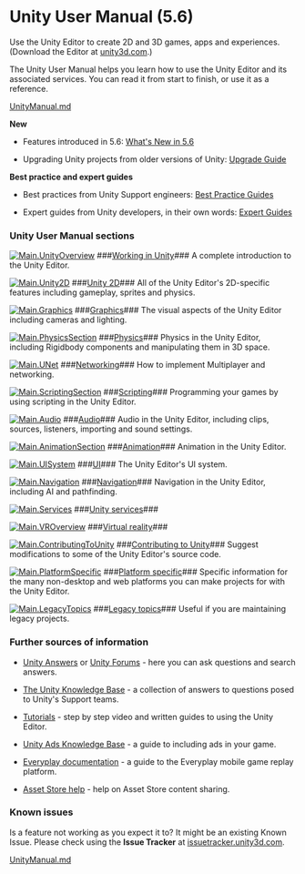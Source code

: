 # Unity User Manual (5.6)

Use the Unity Editor to create 2D and 3D games, apps and experiences. (Download the Editor at [unity3d.com](http://unity3d.com/unity).)

The Unity User Manual helps you learn how to use the Unity Editor and its associated services. You can read it from start to finish, or use it as a reference.

[UnityManual.md](UnityManual.md)

__New__

* Features introduced in 5.6: [What's New in 5.6](http://docs.google.com/WhatsNew56)

* Upgrading Unity projects from older versions of Unity: [Upgrade Guide](http://docs.google.com/UpgradeGuides)

__Best practice and expert guides__

* Best practices from Unity Support engineers: [Best Practice Guides](http://docs.google.com/BestPracticeGuides)

* Expert guides from Unity developers, in their own words: [Expert Guides](http://docs.google.com/ExpertGuides)

### Unity User Manual sections

[![Main.UnityOverview](../uploads/Main/StructEditor.jpg)](UnityOverview) ###[Working in Unity](UnityOverview)### A complete introduction to the Unity Editor.

[![Main.Unity2D](../uploads/Main/struct2d.jpg)](Unity2D) ###[Unity 2D](Unity2D)### All of the Unity Editor's 2D-specific features including gameplay, sprites and physics.

[![Main.Graphics](../uploads/Main/StructGraphics.jpg)](Graphics) ###[Graphics](Graphics)### The visual aspects of the Unity Editor including cameras and lighting.

[![Main.PhysicsSection](../uploads/Main/StructPhysics.jpg)](PhysicsSection) ###[Physics](PhysicsSection)### Physics in the Unity Editor, including Rigidbody components and manipulating them in 3D space.

[![Main.UNet](../uploads/Main/StructUNet.png)](UNet) ###[Networking](UNet)### How to implement Multiplayer and networking.

[![Main.ScriptingSection](../uploads/Main/StructScripting.jpg)](ScriptingSection) ###[Scripting](ScriptingSection)### Programming your games by using scripting in the Unity Editor.

[![Main.Audio](../uploads/Main/StructAudio.jpg)](Audio) ###[Audio](Audio)### Audio in the Unity Editor, including clips, sources, listeners, importing and sound settings.

[![Main.AnimationSection](../uploads/Main/StructAnimation.jpg)](AnimationSection) ###[Animation](AnimationSection)### Animation in the Unity Editor.

[![Main.UISystem](../uploads/Main/StructUI.jpg)](UISystem) ###[UI](UISystem)### The Unity Editor's UI system.

[![Main.Navigation](../uploads/Main/StructNavigation.jpg)](Navigation) ###[Navigation](Navigation)### Navigation in the Unity Editor, including AI and pathfinding.

[![Main.Services](../uploads/Main/ServicesSection.png)](UnityServices) ###[Unity services](UnityServices)###

[![Main.VROverview](../uploads/Main/StructVR.jpg)](VROverview) ###[Virtual reality](VROverview)###

[![Main.ContributingToUnity](../uploads/Main/StructContributingToUnity.jpg)](ContributingToUnity) ###[Contributing to Unity](ContributingToUnity)### Suggest modifications to some of the Unity Editor's source code.

[![Main.PlatformSpecific](../uploads/Main/StructPlatformSpecific.jpg)](PlatformSpecific) ###[Platform specific](PlatformSpecific)### Specific information for the many non-desktop and web platforms you can make projects for with the Unity Editor.

[![Main.LegacyTopics](../uploads/Main/StructLegacyTopics.jpg)](LegacyTopics) ###[Legacy topics](LegacyTopics)### Useful if you are maintaining legacy projects.

### Further sources of information

* [Unity Answers](http://answers.unity3d.com/) or [Unity Forums](http://forum.unity3d.com/) - here you can ask questions and search answers.

* [The Unity Knowledge Base](https://support.unity3d.com) - a collection of answers to questions posed to Unity's Support teams.

* [Tutorials](http://unity3d.com/learn/tutorials) - step by step video and written guides to using the Unity Editor.

* [Unity Ads Knowledge Base](http://unityads.unity3d.com/help/index) - a guide to including ads in your game.

* [Everyplay documentation](https://developers.everyplay.com/documentation) - a guide to the Everyplay mobile game replay platform.

* [Asset Store help](http://unity3d.com/asset-store/help) - help on Asset Store content sharing.

### Known issues

Is a feature not working as you expect it to? It might be an existing Known Issue. Please check using the __Issue Tracker__ at [issuetracker.unity3d.com](https://issuetracker.unity3d.com).

[UnityManual.md](UnityManual.md)

